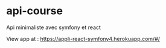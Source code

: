 # api-course
Api minimaliste avec symfony et react

View app at : https://appli-react-symfony4.herokuapp.com/#/
